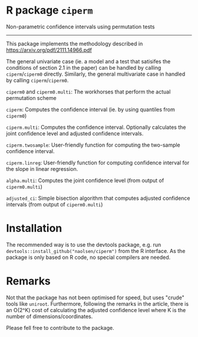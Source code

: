 # R package ```ciperm```
Non-parametric confidence intervals using permutation tests

----
This package implements the methodology described in https://arxiv.org/pdf/2111.14966.pdf

The general univariate case (ie. a model and a test that satisifes the conditions of section 2.1 in the paper) can be handled by calling ```ciperm```/```ciperm0``` directly.
Similarly, the general multivariate case in handled by calling ```ciperm```/```ciperm0```. 


```ciperm0``` and ```ciperm0.multi```: The workhorses that perform the actual permutation scheme

```ciperm```: Computes the confidence interval 
(ie. by using quantiles from ```ciperm0```)

```ciperm.multi```: Computes the confidence interval. 
Optionally calculates the joint confidence level and adjusted confidence intervals.

```ciperm.twosample```: 
User-friendly function for computing the two-sample confidence interval. 

```ciperm.linreg```: 
User-friendly function for computing confidence interval for the slope in linear regression. 

```alpha.multi```: Computes the joint confidence level (from output of ```ciperm0.multi```)

```adjusted_ci```: Simple bisection algorithm that computes adjusted confidence intervals (from output of ```ciperm0.multi```)

# Installation 
The recommended way is to use the devtools package, e.g. run `devtools::install_github("naolsen/ciperm")` from the R interface.
As the package is only based on R code, no special compilers are needed. 

# Remarks
Not that the package has not been optimised for speed, but uses "crude" tools like ```uniroot```. 
Furthermore, following the remarks in the article, there is an O(2^K) cost of calculating the adjusted confidence level where K is the number of dimensions/coordinates.

Please fell free to contribute to the package. 
